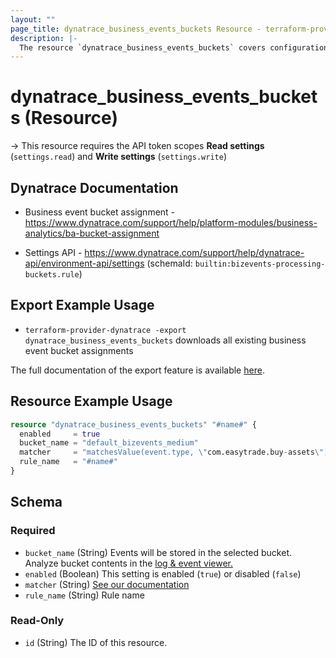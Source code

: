 ```yaml
---
layout: ""
page_title: dynatrace_business_events_buckets Resource - terraform-provider-dynatrace"
description: |-
  The resource `dynatrace_business_events_buckets` covers configuration for business event bucket assignment
---
```


# dynatrace_business_events_buckets (Resource)

-> This resource requires the API token scopes **Read settings** (`settings.read`) and **Write settings** (`settings.write`)

## Dynatrace Documentation

- Business event bucket assignment - https://www.dynatrace.com/support/help/platform-modules/business-analytics/ba-bucket-assignment

- Settings API - https://www.dynatrace.com/support/help/dynatrace-api/environment-api/settings (schemaId: `builtin:bizevents-processing-buckets.rule`)

## Export Example Usage

- `terraform-provider-dynatrace -export dynatrace_business_events_buckets` downloads all existing business event bucket assignments

The full documentation of the export feature is available [here](https://registry.terraform.io/providers/dynatrace-oss/dynatrace/latest/docs/guides/export-v2).

## Resource Example Usage

```terraform
resource "dynatrace_business_events_buckets" "#name#" {
  enabled     = true
  bucket_name = "default_bizevents_medium"
  matcher     = "matchesValue(event.type, \"com.easytrade.buy-assets\")"
  rule_name   = "#name#"
}
```

<!-- schema generated by tfplugindocs -->
## Schema

### Required

- `bucket_name` (String) Events will be stored in the selected bucket. Analyze bucket contents in the [log & event viewer.](/ui/logs-events?advancedQueryMode=true&query=fetch+bizevents)
- `enabled` (Boolean) This setting is enabled (`true`) or disabled (`false`)
- `matcher` (String) [See our documentation](https://dt-url.net/bp234rv)
- `rule_name` (String) Rule name

### Read-Only

- `id` (String) The ID of this resource.
 